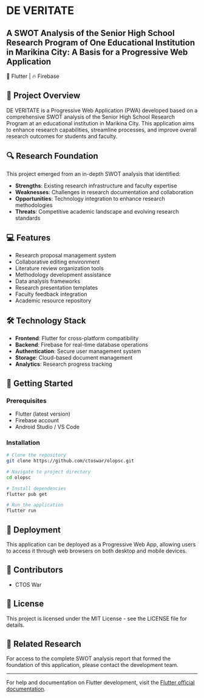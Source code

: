 # DE VERITATE

## A SWOT Analysis of the Senior High School Research Program of One Educational Institution in Marikina City: A Basis for a Progressive Web Application

🔷 Flutter | 🔥 Firebase

## 📑 Project Overview

DE VERITATE is a Progressive Web Application (PWA) developed based on a comprehensive SWOT analysis of the Senior High School Research Program at an educational institution in Marikina City. This application aims to enhance research capabilities, streamline processes, and improve overall research outcomes for students and faculty.

## 🔍 Research Foundation

This project emerged from an in-depth SWOT analysis that identified:
- **Strengths**: Existing research infrastructure and faculty expertise
- **Weaknesses**: Challenges in research documentation and collaboration
- **Opportunities**: Technology integration to enhance research methodologies
- **Threats**: Competitive academic landscape and evolving research standards

## 💻 Features

- Research proposal management system
- Collaborative editing environment
- Literature review organization tools
- Methodology development assistance
- Data analysis frameworks
- Research presentation templates
- Faculty feedback integration
- Academic resource repository

## 🛠️ Technology Stack

- **Frontend**: Flutter for cross-platform compatibility
- **Backend**: Firebase for real-time database operations
- **Authentication**: Secure user management system
- **Storage**: Cloud-based document management
- **Analytics**: Research progress tracking

## 🚀 Getting Started

### Prerequisites
- Flutter (latest version)
- Firebase account
- Android Studio / VS Code

### Installation

```bash
# Clone the repository
git clone https://github.com/ctoswar/olopsc.git

# Navigate to project directory
cd olopsc

# Install dependencies
flutter pub get

# Run the application
flutter run
```

## 📱 Deployment

This application can be deployed as a Progressive Web App, allowing users to access it through web browsers on both desktop and mobile devices.

## 👥 Contributors

- CTOS War

## 📜 License

This project is licensed under the MIT License - see the LICENSE file for details.

## 🔗 Related Research

For access to the complete SWOT analysis report that formed the foundation of this application, please contact the development team.

---

For help and documentation on Flutter development, visit the [Flutter official documentation](https://docs.flutter.dev/).